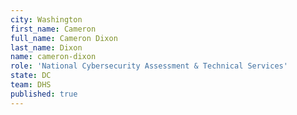 ```yaml
---
city: Washington
first_name: Cameron
full_name: Cameron Dixon
last_name: Dixon
name: cameron-dixon
role: 'National Cybersecurity Assessment & Technical Services'
state: DC
team: DHS
published: true
---
```

